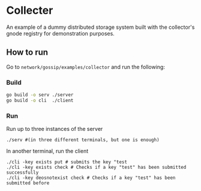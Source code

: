 # Collecter
An example of a dummy distributed storage system built with the collector's
gnode registry for demonstration purposes.


## How to run
Go to `network/gossip/examples/collector`
and run the following:

### Build
```bash
go build -o serv ./server
go build -o cli  ./client
```

### Run
Run up to three instances of the server
```
./serv #(in three different terminals, but one is enough)
```

In another terminal, run the client
```
./cli -key exists put # submits the key "test
./cli -key exists check # Checks if a key "test" has been submitted successfully
./cli -key deosnotexist check # Checks if a key "test" has been submitted before
```
